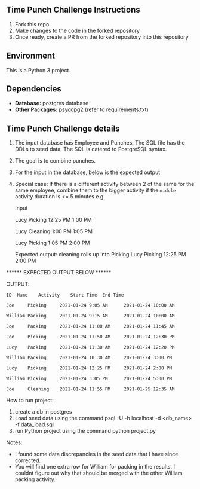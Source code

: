 
## Time Punch Challenge Instructions
1. Fork this repo
2. Make changes to the code in the forked repository
3. Once ready, create a PR from the forked repository into this repository

## Environment
This is a Python 3 project. 

## Dependencies
* __Database:__ postgres database
* __Other Packages:__ psycopg2 (refer to requirements.txt)


## Time Punch Challenge details
1. The input database has Employee and Punches. The SQL file has the DDLs to seed data. The SQL is catered to PostgreSQL syntax.
3. The goal is to combine punches. 
4. For the input in the database, below is the expected output
5. Special case: If there is a different activity between 2 of the same for the same employee, combine them to the bigger activity if the `middle` activity duration is <= 5 minutes
   e.g. 
   
   Input 
   
   Lucy        Picking     12:25 PM    1:00 PM
   
   Lucy        Cleaning    1:00 PM     1:05 PM
   
   Lucy        Picking     1:05 PM     2:00 PM
   
   
   Expected output: cleaning rolls up into Picking
   Lucy    Picking     12:25 PM    2:00 PM


****** EXPECTED OUTPUT BELOW ******

 OUTPUT:
 
    ID  Name    Activity    Start Time  End Time
    
    Joe     Picking     2021-01-24 9:05 AM      2021-01-24 10:00 AM
    
    William Packing     2021-01-24 9:15 AM      2021-01-24 10:00 AM
    
    Joe     Packing     2021-01-24 11:00 AM     2021-01-24 11:45 AM
    
    Joe     Picking     2021-01-24 11:50 AM     2021-01-24 12:30 PM
    
    Lucy    Packing     2021-01-24 11:30 AM     2021-01-24 12:20 PM
    
    William Packing     2021-01-24 10:30 AM     2021-01-24 3:00 PM
    
    Lucy    Picking     2021-01-24 12:25 PM     2021-01-24 2:00 PM
    
    William Picking     2021-01-24 3:05 PM      2021-01-24 5:00 PM
    
    Joe     Cleaning    2021-01-24 11:55 PM     2021-01-25 12:35 AM

How to run project:
1. create a db in postgres
2. Load seed data using the command
   psql -U <username> -h localhost -d <db_name> -f data_load.sql
3. run Python project using the command
   python project.py
   
Notes:
* I found some data discrepancies in the seed data that I have since corrected.
* You will find one extra row for William for packing in the results. 
  I couldnt figure out why that should be  merged with the other William packing activity. 
  
     
   



